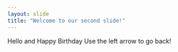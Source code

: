 ```yaml
---
layout: slide
title: "Welcome to our second slide!"
---
```

Hello and Happy Birthday
Use the left arrow to go back!
